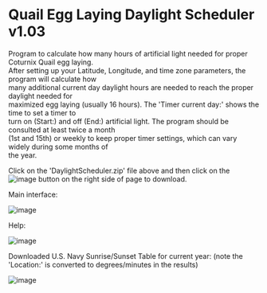 # Quail Egg Laying Daylight Scheduler v1.03
Program to calculate how many hours of artificial light needed for proper Coturnix Quail egg laying.<BR>
After setting up your Latitude, Longitude, and time zone parameters, the program will calculate how<BR>
many additional current day daylight hours are needed to reach the proper daylight needed for<BR>
maximized egg laying (usually 16 hours).  The 'Timer current day:' shows the time to set a timer to<BR>
turn on (Start:) and off (End:) artificial light.  The program should be consulted at least twice a month<BR>
(1st and 15th) or weekly to keep proper timer settings, which can vary widely during some months of<BR>
the year.
  
Click on the 'DaylightScheduler.zip' file above and then click on the ![image](https://github.com/inwtx/QuailHatcherySchedule/assets/32821617/b2b1d8dc-c2b9-48d7-a425-92c5a9c05f46)
button on the right side of page to download.  

Main interface:
  
![image](https://github.com/inwtx/QuailEggDaylightScheduler/assets/32821617/2f28b29b-a2df-41e4-80b3-fbeac2d6065e)

  
Help:
  
![image](https://github.com/inwtx/QuailEggDaylightScheduler/assets/32821617/588d0539-a12b-48b6-b6dd-99241642d4e6)
  
  
Downloaded U.S. Navy Sunrise/Sunset Table for current year: (note the 'Location:' is converted to degrees/minutes in the results)
  
![image](https://github.com/inwtx/QuailEggDaylightScheduler/assets/32821617/d4aec029-a17f-4879-a30b-7013754c52fc)
  
